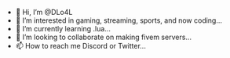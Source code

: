 - 👋 Hi, I’m @DLo4L
- 👀 I’m interested in gaming, streaming, sports, and now coding...
- 🌱 I’m currently learning .lua...
- 💞️ I’m looking to collaborate on making fivem servers...
- 📫 How to reach me Discord or Twitter...

<!---
DLo4L/DLo4L is a ✨ special ✨ repository because its `README.md` (this file) appears on your GitHub profile.
You can click the Preview link to take a look at your changes.
--->
